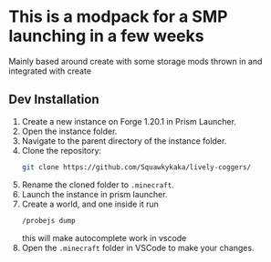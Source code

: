 # This is a modpack for a SMP launching in a few weeks
Mainly based around create with some storage mods thrown in and integrated with create

## Dev Installation
1. Create a new instance on Forge 1.20.1 in Prism Launcher.
2. Open the instance folder.
3. Navigate to the parent directory of the instance folder.
4. Clone the repository:
    ```sh
    git clone https://github.com/Squawkykaka/lively-coggers/
    ```
5. Rename the cloned folder to `.minecraft`.
6. Launch the instance in prism launcher.
7. Create a world, and one inside it run
    ```sh
    /probejs dump
    ```
    this will make autocomplete work in vscode
7. Open the `.minecraft` folder in VSCode to make your changes.